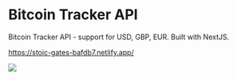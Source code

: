 # Bitcoin Tracker API
Bitcoin Tracker API - support for USD, GBP, EUR.  Built with NextJS.

https://stoic-gates-bafdb7.netlify.app/

<img src="images/showcase.gif">

<!-- <img src="images/01.png" width="500"> -->

